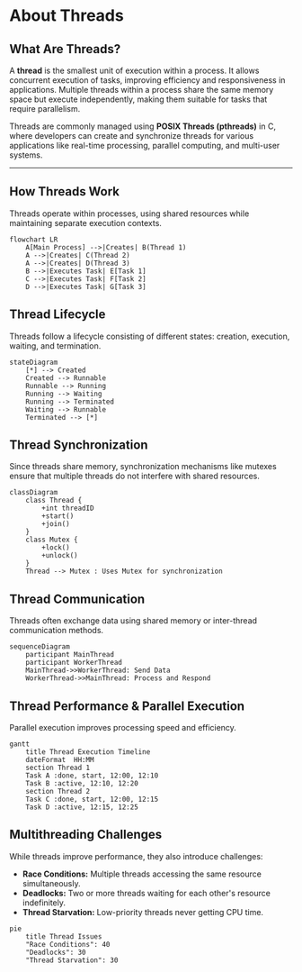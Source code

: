 # About Threads

## **What Are Threads?**

A **thread** is the smallest unit of execution within a process. It allows concurrent execution of tasks, improving efficiency and responsiveness in applications. Multiple threads within a process share the same memory space but execute independently, making them suitable for tasks that require parallelism.

Threads are commonly managed using **POSIX Threads (pthreads)** in C, where developers can create and synchronize threads for various applications like real-time processing, parallel computing, and multi-user systems.

---

## **How Threads Work**

Threads operate within processes, using shared resources while maintaining separate execution contexts.

```mermaid
flowchart LR
    A[Main Process] -->|Creates| B(Thread 1)
    A -->|Creates| C(Thread 2)
    A -->|Creates| D(Thread 3)
    B -->|Executes Task| E[Task 1]
    C -->|Executes Task| F[Task 2]
    D -->|Executes Task| G[Task 3]
```

## Thread Lifecycle

Threads follow a lifecycle consisting of different states: creation, execution, waiting, and termination.

```mermaid
stateDiagram
    [*] --> Created
    Created --> Runnable
    Runnable --> Running
    Running --> Waiting
    Running --> Terminated
    Waiting --> Runnable
    Terminated --> [*]
```

## Thread Synchronization

Since threads share memory, synchronization mechanisms like mutexes ensure that multiple threads do not interfere with shared resources.

```mermaid
classDiagram
    class Thread {
        +int threadID
        +start()
        +join()
    }
    class Mutex {
        +lock()
        +unlock()
    }
    Thread --> Mutex : Uses Mutex for synchronization
```

## Thread Communication

Threads often exchange data using shared memory or inter-thread communication methods.

```mermaid
sequenceDiagram
    participant MainThread
    participant WorkerThread
    MainThread->>WorkerThread: Send Data
    WorkerThread->>MainThread: Process and Respond
```

## Thread Performance & Parallel Execution

Parallel execution improves processing speed and efficiency.

```mermaid
gantt
    title Thread Execution Timeline
    dateFormat  HH:MM
    section Thread 1
    Task A :done, start, 12:00, 12:10
    Task B :active, 12:10, 12:20
    section Thread 2
    Task C :done, start, 12:00, 12:15
    Task D :active, 12:15, 12:25
```

## Multithreading Challenges

While threads improve performance, they also introduce challenges:

- **Race Conditions:** Multiple threads accessing the same resource simultaneously.
- **Deadlocks:** Two or more threads waiting for each other's resource indefinitely.
- **Thread Starvation:** Low-priority threads never getting CPU time.

```mermaid
pie
    title Thread Issues
    "Race Conditions": 40
    "Deadlocks": 30
    "Thread Starvation": 30
```